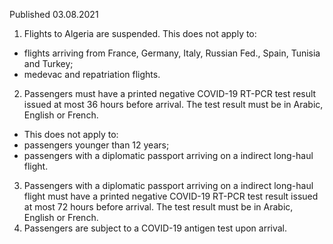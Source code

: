 Published 03.08.2021
1. Flights to Algeria are suspended.
This does not apply to:
- flights arriving from France, Germany, Italy, Russian Fed., Spain, Tunisia and Turkey;
- medevac and repatriation flights.
2. Passengers must have a printed negative COVID-19 RT-PCR test result issued at most 36 hours before arrival. The test result must be in Arabic, English or French.
- This does not apply to:
- passengers younger than 12 years;
- passengers with a diplomatic passport arriving on a indirect long-haul flight.
3. Passengers with a diplomatic passport arriving on a indirect long-haul flight must have a printed negative COVID-19 RT-PCR test result issued at most 72 hours before arrival. The test result must be in Arabic, English or French.
4. Passengers are subject to a COVID-19 antigen test upon arrival.